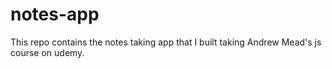 # notes-app
This repo contains the notes taking app that I built taking Andrew Mead's js course on udemy.
